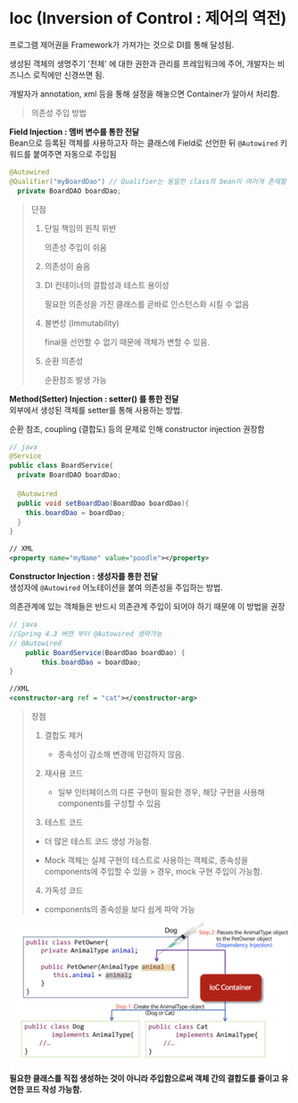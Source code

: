 # Ioc (Inversion of Control : 제어의 역전)

프로그램 제어권을 Framework가 가져가는 것으로 DI를 통해 달성됨.

생성된 객체의 생명주기 '전체' 에 대한 권한과 관리를 프레임워크에 주어, 개발자는 비즈니스 로직에만 신경쓰면 됨.

개발자가 annotation, xml 등을 통해 설정을 해놓으면 Container가 알아서 처리함.

> 의존성 주입 방법

**Field Injection : 멤버 변수를 통한 전달**  
Bean으로 등록된 객체를 사용하고자 하는 클래스에 Field로 선언한 뒤 `@Autowired` 키워드를 붙여주면 자동으로 주입됨

```java
@Autowired
@Qualifier("myBoardDao") // Qualifier는 동일한 class의 bean이 여러개 존재할 경우 사용함
  private BoardDAO boardDao;
  ```

>    단점  
>
> 1. 단일 책임의 원칙 위반
>
>       의존성 주입이 쉬움
>
> 2. 의존성이 숨음
>
> 3. DI 컨테이너의 결합성과 테스트 용이성
>
>       필요한 의존성을 가진 클래스를 곧바로 인스턴스화 시킬 수 없음
>
> 4. 불변성 (Immutability)
>
>       final을 선언할 수 없기 때문에 객체가 변할 수 있음.
>
> 5. 순환 의존성
>
>       순환참조 발생 가능

**Method(Setter) Injection : setter() 를 통한 전달**  
외부에서 생성된 객체를 setter를 통해 사용하는 방법.

순환 참조, coupling (결합도) 등의 문제로 인해 constructor injection 권장함

```java
// java
@Service
public class BoardService{
  private BoardDAO boardDao;
  
  @Autowired
  public void setBoardDao(BoardDao boardDao){
    this.boardDao = boardDao;
  }
}
```

```XML
// XML
<property name="myName" value="poodle"></property>
```

**Constructor Injection : 생성자를 통한 전달**  
생성자에 `@Autowired` 어노테이션을 붙여 의존성을 주입하는 방법.

의존관계에 있는 객체들은 반드시 의존관계 주입이 되어야 하기 때문에 이 방법을 권장
```java
// java
//Spring 4.3 버젼 부터 @Autowired 생략가능
// @Autowired 
    public BoardService(BoardDao boardDao) {
        this.boardDao = boardDao;
}
```

```XML
//XML
<constructor-arg ref = "cat"></constructor-arg>
```

> 장점  
>
> 1. 결합도 제거  
>
>       - 종속성이 감소해 변경에 민감하지 않음.  
>
> 2. 재사용 코드  
>
>       - 일부 인터페이스의 다른 구현이 필요한 경우, 해당 구현을 사용해 components를 구성할 수 있음
> 3. 테스트 코드  
>
> - 더 많은 테스트 코드 생성 가능함.  
>
> - Mock 객체는 실제 구현의 테스트로 사용하는 객체로, 종속성을 components에 주입할 수 있을 > 경우, mock 구현 주입이 가능함.  
>
> 4. 가독성 코드  
>
> - components의 종속성을 보다 쉽게 파악 가능  


![ioc](../img/ioc.png)
**필요한 클래스를 직접 생성하는 것이 아니라 주입함으로써 객체 간의 결합도를 줄이고 유연한 코드 작성 가능함.**